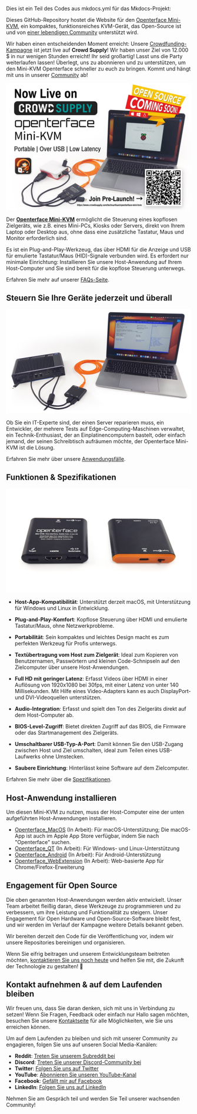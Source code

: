 Dies ist ein Teil des Codes aus mkdocs.yml für das Mkdocs-Projekt:

Dieses GitHub-Repository hostet die Website für den [Openterface Mini-KVM](https://openterface.com/), ein kompaktes, funktionsreiches KVM-Gerät, das Open-Source ist und von [einer lebendigen Community](https://openterface.com/community/) unterstützt wird.

Wir haben einen entscheidenden Moment erreicht: Unsere [Crowdfunding-Kampagne](https://www.crowdsupply.com/techxartisan/openterface-mini-kvm) ist jetzt live auf **Crowd Supply**! Wir haben unser Ziel von 12.000 $ in nur wenigen Stunden erreicht! Ihr seid großartig! Lasst uns die Party weiterlaufen lassen! Überlegt, uns zu abonnieren und zu unterstützen, um den Mini-KVM Openterface schneller zu euch zu bringen. Kommt und hängt mit uns in unserer [Community](https://openterface.com/community/) ab!

![pre_launch_poster](docs/images/event/pre_launch_poster.jpg)

Der **[Openterface Mini-KVM](https://openterface.com/)** ermöglicht die Steuerung eines kopflosen Zielgeräts, wie z.B. eines Mini-PCs, Kiosks oder Servers, direkt von Ihrem Laptop oder Desktop aus, ohne dass eine zusätzliche Tastatur, Maus und Monitor erforderlich sind.

Es ist ein Plug-and-Play-Werkzeug, das über HDMI für die Anzeige und USB für emulierte Tastatur/Maus (HID)-Signale verbunden wird. Es erfordert nur minimale Einrichtung: Installieren Sie unsere Host-Anwendung auf Ihrem Host-Computer und Sie sind bereit für die kopflose Steuerung unterwegs.

Erfahren Sie mehr auf unserer [FAQs-Seite](https://openterface.com/faq/).

## Steuern Sie Ihre Geräte jederzeit und überall

![use-case-demo-industrial-pc](/docs/images/product/use-case-demo-industrial-pc.jpg)

Ob Sie ein IT-Experte sind, der einen Server reparieren muss, ein Entwickler, der mehrere Tests auf Edge-Computing-Maschinen verwaltet, ein Technik-Enthusiast, der an Einplatinencomputern bastelt, oder einfach jemand, der seinen Schreibtisch aufräumen möchte, der Openterface Mini-KVM ist die Lösung.

Erfahren Sie mehr über unsere [Anwendungsfälle](https://openterface.com/use-cases/).

## Funktionen & Spezifikationen

![openterface-mini-kvm-product-view-two-sides](/docs/images/product/openterface-mini-kvm-product-view-two-sides.jpg)

- **Host-App-Kompatibilität**: Unterstützt derzeit macOS, mit Unterstützung für Windows und Linux in Entwicklung.

- **Plug-and-Play-Komfort**: Kopflose Steuerung über HDMI und emulierte Tastatur/Maus, ohne Netzwerkprobleme.

- **Portabilität**: Sein kompaktes und leichtes Design macht es zum perfekten Werkzeug für Profis unterwegs.

- **Textübertragung vom Host zum Zielgerät**: Ideal zum Kopieren von Benutzernamen, Passwörtern und kleinen Code-Schnipseln auf den Zielcomputer über unsere Host-Anwendungen.

- **Full HD mit geringer Latenz**: Erfasst Videos über HDMI in einer Auflösung von 1920x1080 bei 30fps, mit einer Latenz von unter 140 Millisekunden. Mit Hilfe eines Video-Adapters kann es auch DisplayPort- und DVI-Videoquellen unterstützen.

- **Audio-Integration**: Erfasst und spielt den Ton des Zielgeräts direkt auf dem Host-Computer ab.

- **BIOS-Level-Zugriff**: Bietet direkten Zugriff auf das BIOS, die Firmware oder das Startmanagement des Zielgeräts.

- **Umschaltbarer USB-Typ-A-Port**: Damit können Sie den USB-Zugang zwischen Host und Ziel umschalten, ideal zum Teilen eines USB-Laufwerks ohne Umstecken.

- **Saubere Einrichtung**: Hinterlässt keine Software auf dem Zielcomputer.

Erfahren Sie mehr über die [Spezifikationen](https://openterface.com/specifications/).

## Host-Anwendung installieren

Um diesen Mini-KVM zu nutzen, muss der Host-Computer eine der unten aufgeführten Host-Anwendungen installieren.

- [Openterface_MacOS](https://github.com/TechxArtisanStudio/Openterface_MacOS) (In Arbeit): Für macOS-Unterstützung; Die macOS-App ist auch im Apple App Store verfügbar, indem Sie nach "Openterface" suchen.
- [Openterface_QT](https://github.com/TechxArtisanStudio/Openterface_QT) (In Arbeit): Für Windows- und Linux-Unterstützung
- [Openterface_Android](https://github.com/TechxArtisanStudio/Openterface_Android) (In Arbeit): Für Android-Unterstützung
- [Openterface_WebExtension](https://github.com/TechxArtisanStudio/Openterface_WebExtension) (In Arbeit): Web-basierte App für Chrome/Firefox-Erweiterung

## Engagement für Open Source

Die oben genannten Host-Anwendungen werden aktiv entwickelt. Unser Team arbeitet fleißig daran, diese Werkzeuge zu programmieren und zu verbessern, um ihre Leistung und Funktionalität zu steigern. Unser Engagement für Open Hardware und Open-Source-Software bleibt fest, und wir werden im Verlauf der Kampagne weitere Details bekannt geben.

Wir bereiten derzeit den Code für die Veröffentlichung vor, indem wir unsere Repositories bereinigen und organisieren.

Wenn Sie eifrig beitragen und unserem Entwicklungsteam beitreten möchten, [kontaktieren Sie uns noch heute](mailto:info@techxartisan.com) und helfen Sie mit, die Zukunft der Technologie zu gestalten! 🚀

## Kontakt aufnehmen & auf dem Laufenden bleiben

Wir freuen uns, dass Sie daran denken, sich mit uns in Verbindung zu setzen! Wenn Sie Fragen, Feedback oder einfach nur Hallo sagen möchten, besuchen Sie unsere [Kontaktseite](https://openterface.com/contact/) für alle Möglichkeiten, wie Sie uns erreichen können.

Um auf dem Laufenden zu bleiben und sich mit unserer Community zu engagieren, folgen Sie uns auf unseren Social Media-Kanälen:

- **Reddit**: [Treten Sie unserem Subreddit bei](https://www.reddit.com/r/Openterface_miniKVM/)
- **Discord**: [Treten Sie unserer Discord-Community bei](https://discord.gg/sFTJD6a3R8)
- **Twitter**: [Folgen Sie uns auf Twitter](https://twitter.com/TechxArtisan)
- **YouTube**: [Abonnieren Sie unseren YouTube-Kanal](https://youtube.com/@TechxArtisan)
- **Facebook**: [Gefällt mir auf Facebook](https://www.facebook.com/TechxArtisan)
- **LinkedIn**: [Folgen Sie uns auf LinkedIn](https://www.linkedin.com/company/techxartisan/)

Nehmen Sie am Gespräch teil und werden Sie Teil unserer wachsenden Community!
